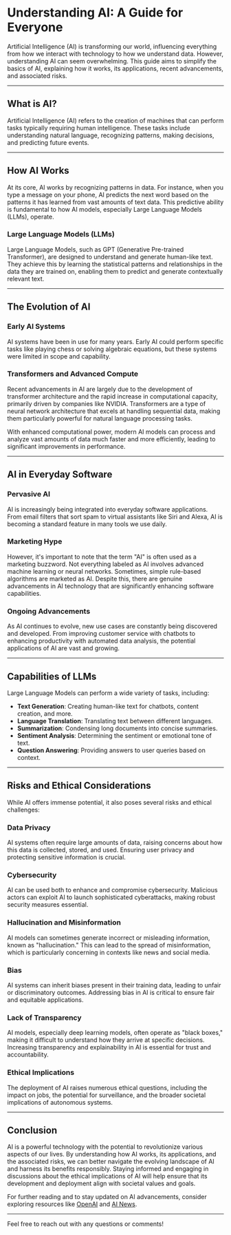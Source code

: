 # Understanding AI: A Guide for Everyone

Artificial Intelligence (AI) is transforming our world, influencing everything from how we interact with technology to how we understand data. However, understanding AI can seem overwhelming. This guide aims to simplify the basics of AI, explaining how it works, its applications, recent advancements, and associated risks.  

---

## What is AI?

Artificial Intelligence (AI) refers to the creation of machines that can perform tasks typically requiring human intelligence. These tasks include understanding natural language, recognizing patterns, making decisions, and predicting future events.  

---

## How AI Works

At its core, AI works by recognizing patterns in data. For instance, when you type a message on your phone, AI predicts the next word based on the patterns it has learned from vast amounts of text data. This predictive ability is fundamental to how AI models, especially Large Language Models (LLMs), operate.

### Large Language Models (LLMs)

Large Language Models, such as GPT (Generative Pre-trained Transformer), are designed to understand and generate human-like text. They achieve this by learning the statistical patterns and relationships in the data they are trained on, enabling them to predict and generate contextually relevant text.  

---

## The Evolution of AI

### Early AI Systems

AI systems have been in use for many years. Early AI could perform specific tasks like playing chess or solving algebraic equations, but these systems were limited in scope and capability.

### Transformers and Advanced Compute

Recent advancements in AI are largely due to the development of transformer architecture and the rapid increase in computational capacity, primarily driven by companies like NVIDIA. Transformers are a type of neural network architecture that excels at handling sequential data, making them particularly powerful for natural language processing tasks.

With enhanced computational power, modern AI models can process and analyze vast amounts of data much faster and more efficiently, leading to significant improvements in performance.  

---

## AI in Everyday Software

### Pervasive AI

AI is increasingly being integrated into everyday software applications. From email filters that sort spam to virtual assistants like Siri and Alexa, AI is becoming a standard feature in many tools we use daily.

### Marketing Hype

However, it's important to note that the term "AI" is often used as a marketing buzzword. Not everything labeled as AI involves advanced machine learning or neural networks. Sometimes, simple rule-based algorithms are marketed as AI. Despite this, there are genuine advancements in AI technology that are significantly enhancing software capabilities.

### Ongoing Advancements

As AI continues to evolve, new use cases are constantly being discovered and developed. From improving customer service with chatbots to enhancing productivity with automated data analysis, the potential applications of AI are vast and growing.  

---

## Capabilities of LLMs

Large Language Models can perform a wide variety of tasks, including:

- **Text Generation**: Creating human-like text for chatbots, content creation, and more.
- **Language Translation**: Translating text between different languages.
- **Summarization**: Condensing long documents into concise summaries.
- **Sentiment Analysis**: Determining the sentiment or emotional tone of text.
- **Question Answering**: Providing answers to user queries based on context.  

---

## Risks and Ethical Considerations

While AI offers immense potential, it also poses several risks and ethical challenges:

### Data Privacy

AI systems often require large amounts of data, raising concerns about how this data is collected, stored, and used. Ensuring user privacy and protecting sensitive information is crucial.

### Cybersecurity

AI can be used both to enhance and compromise cybersecurity. Malicious actors can exploit AI to launch sophisticated cyberattacks, making robust security measures essential.

### Hallucination and Misinformation

AI models can sometimes generate incorrect or misleading information, known as "hallucination." This can lead to the spread of misinformation, which is particularly concerning in contexts like news and social media.

### Bias

AI systems can inherit biases present in their training data, leading to unfair or discriminatory outcomes. Addressing bias in AI is critical to ensure fair and equitable applications.

### Lack of Transparency

AI models, especially deep learning models, often operate as "black boxes," making it difficult to understand how they arrive at specific decisions. Increasing transparency and explainability in AI is essential for trust and accountability.

### Ethical Implications

The deployment of AI raises numerous ethical questions, including the impact on jobs, the potential for surveillance, and the broader societal implications of autonomous systems.  

---

## Conclusion

AI is a powerful technology with the potential to revolutionize various aspects of our lives. By understanding how AI works, its applications, and the associated risks, we can better navigate the evolving landscape of AI and harness its benefits responsibly. Staying informed and engaging in discussions about the ethical implications of AI will help ensure that its development and deployment align with societal values and goals.

For further reading and to stay updated on AI advancements, consider exploring resources like [OpenAI](https://www.openai.com) and [AI News](https://www.ainews.com).

---

Feel free to reach out with any questions or comments!
